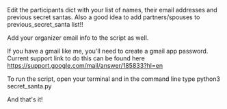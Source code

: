 Edit the participants dict with your list of names, their email addresses and previous secret santas. Also a good idea to add partners/spouses to previous_secret_santa list!!

Add your organizer email info to the script as well.

If you have a gmail like me, you'll need to create a gmail app password. Current support link to do this can be found here https://support.google.com/mail/answer/185833?hl=en

To run the script, open your terminal and in the command line type python3 secret_santa.py

And that's it!

